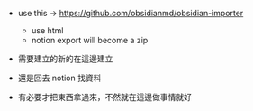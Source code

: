 


- use this -> https://github.com/obsidianmd/obsidian-importer
	- use html
	- notion export will become a zip


- 需要建立的新的在這邊建立
- 還是回去 notion 找資料
- 有必要才把東西拿過來，不然就在這邊做事情就好